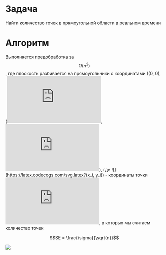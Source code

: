 # Задача
Найти количество точек в прямоугольной области в реальном времени
# Алгоритм
Выполняется предобработка за $$O(n^2)$$, где плоскость разбивается на прямоугольники с координатами ((0, 0), (![](https://latex.codecogs.com/svg.latex?x_i), ![](https://latex.codecogs.com/svg.latex?y_i)), где ![](https://latex.codecogs.com/svg.latex?(x_i, y_i)) - координаты точки ![](https://latex.codecogs.com/svg.latex?p_((i))), в которых мы считаем количество точек

```math
SE = \frac{\sigma}{\sqrt{n}}
```
![](https://latex.codecogs.com/svg.latex?y_[x^2])
